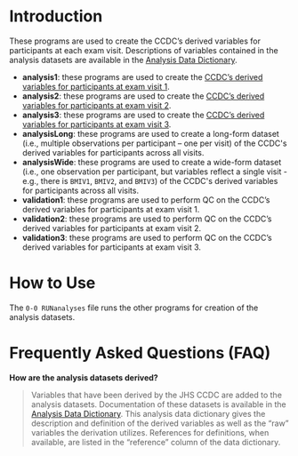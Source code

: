 # Introduction
These programs are used to create the CCDC’s derived variables for participants at each exam visit. Descriptions of variables contained in the analysis datasets are available in the [Analysis Data Dictionary](https://docs.google.com/spreadsheets/d/1xAoVWFYKDURl6PUCy5y32ffUUFv54ytZ8H1YuCx9LO4/edit?usp=sharing).

- **analysis1**: these programs are used to create the [CCDC’s derived variables for participants at exam visit 1](https://www.jacksonheartstudy.org/Portals/0/pdf/analysis1.pdf).
- **analysis2**: these programs are used to create the [CCDC’s derived variables for participants at exam visit 2](https://www.jacksonheartstudy.org/Portals/0/pdf/analysis2.pdf).
- **analysis3**: these programs are used to create the [CCDC’s derived variables for participants at exam visit 3](https://www.jacksonheartstudy.org/Portals/0/pdf/analysis3.pdf).
- **analysisLong**: these programs are used to create a long-form dataset (i.e., multiple observations per participant – one per visit)    of the CCDC's derived variables for participants across all visits. 
- **analysisWide**:	these programs are used to create a wide-form dataset (i.e., one observation per participant, but variables reflect a single visit - e.g., there is `BMIV1`, `BMIV2`, and `BMIV3`) of the CCDC's derived variables for participants across all visits. 
- **validation1**: these programs are used to perform QC on the CCDC’s derived variables for participants at exam visit 1.
- **validation2**: these programs are used to perform QC on the CCDC’s derived variables for participants at exam visit 2.
- **validation3**: these programs are used to perform QC on the CCDC’s derived variables for participants at exam visit 3.

# How to Use
The `0-0 RUNanalyses` file runs the other programs for creation of the analysis datasets.

# Frequently Asked Questions (FAQ)

**How are the analysis datasets derived?**
> Variables that have been derived by the JHS CCDC are added to the analysis datasets. Documentation of these datasets is available in the [Analysis Data Dictionary](https://docs.google.com/spreadsheets/d/1xAoVWFYKDURl6PUCy5y32ffUUFv54ytZ8H1YuCx9LO4/edit?usp=sharing). This analysis data dictionary gives the description and definition of the derived variables as well as the “raw” variables the derivation utilizes. References for definitions, when available, are listed in the “reference” column of the data dictionary.
